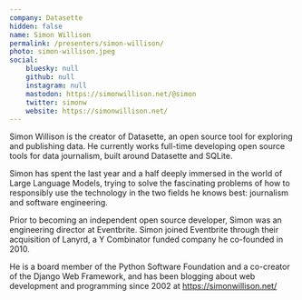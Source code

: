 ```yaml
---
company: Datasette
hidden: false
name: Simon Willison
permalink: /presenters/simon-willison/
photo: simon-willison.jpeg
social:
    bluesky: null
    github: null
    instagram: null
    mastodon: https://simonwillison.net/@simon
    twitter: simonw
    website: https://simonwillison.net/
---
```


Simon Willison is the creator of Datasette, an open source tool for exploring and publishing data. He currently works full-time developing open source tools for data journalism, built around Datasette and SQLite.

Simon has spent the last year and a half deeply immersed in the world of Large Language Models, trying to solve the fascinating problems of how to responsibly use the technology in the two fields he knows best: journalism and software engineering.

Prior to becoming an independent open source developer, Simon was an engineering director at Eventbrite. Simon joined Eventbrite through their acquisition of Lanyrd, a Y Combinator funded company he co-founded in 2010.

He is a board member of the Python Software Foundation and a co-creator of the Django Web Framework, and has been blogging about web development and programming since 2002 at https://simonwillison.net/
